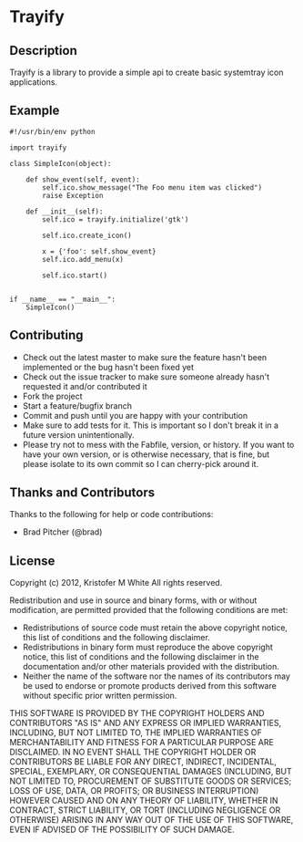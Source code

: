 # Trayify #
## Description ##

Trayify is a library to provide a simple api to create basic systemtray icon applications.

## Example ##

    #!/usr/bin/env python
    
    import trayify
    
    class SimpleIcon(object):
    
        def show_event(self, event):
            self.ico.show_message("The Foo menu item was clicked")
            raise Exception
    
        def __init__(self):
            self.ico = trayify.initialize('gtk')
    
            self.ico.create_icon()
    
            x = {'foo': self.show_event}
            self.ico.add_menu(x)
    
            self.ico.start()
    
    
    if __name__ == "__main__":
        SimpleIcon()


## Contributing ##

* Check out the latest master to make sure the feature hasn't been implemented or the bug hasn't been fixed yet
* Check out the issue tracker to make sure someone already hasn't requested it and/or contributed it
* Fork the project
* Start a feature/bugfix branch
* Commit and push until you are happy with your contribution
* Make sure to add tests for it. This is important so I don't break it in a future version unintentionally.
* Please try not to mess with the Fabfile, version, or history. If you want to have your own version, or is otherwise necessary, that is fine, but please isolate to its own commit so I can cherry-pick around it.

## Thanks and Contributors ##
Thanks to the following for help or code contributions:
 * Brad Pitcher (@brad)

## License ##
Copyright (c) 2012, Kristofer M White
All rights reserved.

Redistribution and use in source and binary forms, with or without modification, are permitted provided that the following conditions are met:

* Redistributions of source code must retain the above copyright notice, this list of conditions and the following disclaimer.
* Redistributions in binary form must reproduce the above copyright notice, this list of conditions and the following disclaimer in the documentation and/or other materials provided with the distribution.
* Neither the name of the software nor the names of its contributors may be used to endorse or promote products derived from this software without specific prior written permission.

THIS SOFTWARE IS PROVIDED BY THE COPYRIGHT HOLDERS AND CONTRIBUTORS "AS IS" AND ANY EXPRESS OR IMPLIED WARRANTIES, INCLUDING, BUT NOT LIMITED TO, THE IMPLIED WARRANTIES OF MERCHANTABILITY AND FITNESS FOR A PARTICULAR PURPOSE ARE DISCLAIMED. IN NO EVENT SHALL THE COPYRIGHT HOLDER OR CONTRIBUTORS BE LIABLE FOR ANY DIRECT, INDIRECT, INCIDENTAL, SPECIAL, EXEMPLARY, OR CONSEQUENTIAL DAMAGES (INCLUDING, BUT NOT LIMITED TO, PROCUREMENT OF SUBSTITUTE GOODS OR SERVICES; LOSS OF USE, DATA, OR PROFITS; OR BUSINESS INTERRUPTION) HOWEVER CAUSED AND ON ANY THEORY OF LIABILITY, WHETHER IN CONTRACT, STRICT LIABILITY, OR TORT (INCLUDING NEGLIGENCE OR OTHERWISE) ARISING IN ANY WAY OUT OF THE USE OF THIS SOFTWARE, EVEN IF ADVISED OF THE POSSIBILITY OF SUCH DAMAGE.
